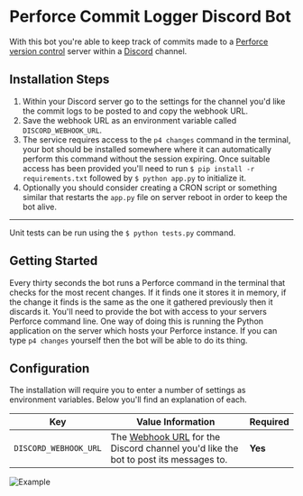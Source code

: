 # Perforce Commit Logger Discord Bot

With this bot you're able to keep track of commits made to a [Perforce version control](https://www.perforce.com/) server within a [Discord](https://discordapp.com/) channel. 

## Installation Steps

1. Within your Discord server go to the settings for the channel you'd like the commit logs to be posted to and copy the webhook URL.
2. Save the webhook URL as an environment variable called `DISCORD_WEBHOOK_URL`. 
3. The service requires access to the `p4 changes` command in the terminal, your bot should be installed somewhere where it can automatically perform this command without the session expiring. Once suitable access has been provided you'll need to run `$ pip install -r requirements.txt` followed by `$ python app.py` to initialize it.
4. Optionally you should consider creating a CRON script or something similar that restarts the `app.py` file on server reboot in order to keep the bot alive.

---

Unit tests can be run using the `$ python tests.py` command.

## Getting Started

Every thirty seconds the bot runs a Perforce command in the terminal that checks for the most recent changes. If it finds one it stores it in memory, if the change it finds is the same as the one it gathered previously then it discards it. You'll need to provide the bot with access to your servers Perforce command line. One way of doing this is running the Python application on the server which hosts your Perforce instance. If you can type `p4 changes` yourself then the bot will be able to do its thing.

## Configuration

The installation will require you to enter a number of settings as environment variables. Below you'll find an explanation of each.

| Key  | Value Information | Required |
| ------------- | ------------- | ------------- |
| `DISCORD_WEBHOOK_URL`  | The [Webhook URL](https://support.discordapp.com/hc/en-us/articles/228383668-Intro-to-Webhooks) for the Discord channel you'd like the bot to post its messages to. | **Yes** |


![Example](assets/readme.png)
